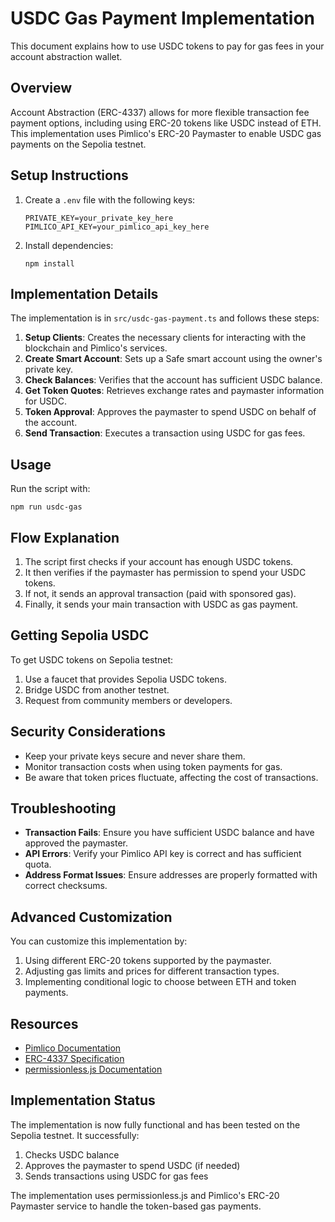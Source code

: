 # USDC Gas Payment Implementation

This document explains how to use USDC tokens to pay for gas fees in your account abstraction wallet.

## Overview

Account Abstraction (ERC-4337) allows for more flexible transaction fee payment options, including using ERC-20 tokens like USDC instead of ETH. This implementation uses Pimlico's ERC-20 Paymaster to enable USDC gas payments on the Sepolia testnet.

## Setup Instructions

1. Create a `.env` file with the following keys:
   ```
   PRIVATE_KEY=your_private_key_here
   PIMLICO_API_KEY=your_pimlico_api_key_here
   ```

2. Install dependencies:
   ```
   npm install
   ```

## Implementation Details

The implementation is in `src/usdc-gas-payment.ts` and follows these steps:

1. **Setup Clients**: Creates the necessary clients for interacting with the blockchain and Pimlico's services.
2. **Create Smart Account**: Sets up a Safe smart account using the owner's private key.
3. **Check Balances**: Verifies that the account has sufficient USDC balance.
4. **Get Token Quotes**: Retrieves exchange rates and paymaster information for USDC.
5. **Token Approval**: Approves the paymaster to spend USDC on behalf of the account.
6. **Send Transaction**: Executes a transaction using USDC for gas fees.

## Usage

Run the script with:

```
npm run usdc-gas
```

## Flow Explanation

1. The script first checks if your account has enough USDC tokens.
2. It then verifies if the paymaster has permission to spend your USDC tokens.
3. If not, it sends an approval transaction (paid with sponsored gas).
4. Finally, it sends your main transaction with USDC as gas payment.

## Getting Sepolia USDC

To get USDC tokens on Sepolia testnet:

1. Use a faucet that provides Sepolia USDC tokens.
2. Bridge USDC from another testnet.
3. Request from community members or developers.

## Security Considerations

- Keep your private keys secure and never share them.
- Monitor transaction costs when using token payments for gas.
- Be aware that token prices fluctuate, affecting the cost of transactions.

## Troubleshooting

- **Transaction Fails**: Ensure you have sufficient USDC balance and have approved the paymaster.
- **API Errors**: Verify your Pimlico API key is correct and has sufficient quota.
- **Address Format Issues**: Ensure addresses are properly formatted with correct checksums.

## Advanced Customization

You can customize this implementation by:

1. Using different ERC-20 tokens supported by the paymaster.
2. Adjusting gas limits and prices for different transaction types.
3. Implementing conditional logic to choose between ETH and token payments.

## Resources

- [Pimlico Documentation](https://docs.pimlico.io/)
- [ERC-4337 Specification](https://eips.ethereum.org/EIPS/eip-4337)
- [permissionless.js Documentation](https://docs.pimlico.io/permissionless/)

## Implementation Status

The implementation is now fully functional and has been tested on the Sepolia testnet. It successfully:

1. Checks USDC balance
2. Approves the paymaster to spend USDC (if needed)
3. Sends transactions using USDC for gas fees

The implementation uses permissionless.js and Pimlico's ERC-20 Paymaster service to handle the token-based gas payments. 